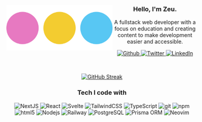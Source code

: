 <div align="center">
  <img align="left" src="https://github.com/zeucapua/zeucapua/blob/e41d1afbe120a47951c2b8e309c830330f8d802e/zeudev_circles.png" height="120" />
  <h3>Hello, I'm Zeu.</h3>
  <p>
    A fullstack web developer with a focus on education and creating content to make development easier and accessible.
  </p>
  <div align="right">
    <p align="center">
      <a href="https://github.com/zeucapua" target="_blank"><img alt="Github" src="https://img.shields.io/badge/GitHub-%2312100E.svg?&style=for-the-badge&logo=Github&logoColor=white" />
      </a> 
      <a href="https://twitter.com/zeu_dev" target="_blank"><img alt="Twitter" src="https://img.shields.io/badge/twitter-%231DA1F2.svg?&style=for-the-badge&logo=twitter&logoColor=white" />
      </a> 
      <a href="https://www.linkedin.com/in/zeucapua" target="_blank"><img alt="LinkedIn" src="https://img.shields.io/badge/linkedin-%230077B5.svg?&style=for-the-badge&logo=linkedin&logoColor=white" />
      </a>
    </p>  
  </div>
</div>

<br />

<div align="center">

  [![GitHub Streak](https://streak-stats.demolab.com?user=zeucapua&theme=radical&date_format=j%20M%5B%20Y%5D&mode=weekly)](https://git.io/streak-stats)

  <div>
    <h3>Tech I code with</h3>
    <img alt="NextJS" src="https://img.shields.io/badge/-NextJS-000?style=flat-square&logo=nextdotjs&logoColor=white" />
    <img alt="React" src="https://img.shields.io/badge/-React-45b8d8?style=flat-square&logo=react&logoColor=white" />
    <img alt="Svelte" src="https://img.shields.io/badge/-Svelte-F05032?style=flat-square&logo=svelte&logoColor=white" />
    <img alt="TailwindCSS" src="https://img.shields.io/badge/-TailwindCSS-007ACC?style=flat-square&logo=tailwindcss&logoColor=white" />
    <img alt="TypeScript" src="https://img.shields.io/badge/-TypeScript-007ACC?style=flat-square&logo=typescript&logoColor=white" />
    <img alt="git" src="https://img.shields.io/badge/-Git-F05032?style=flat-square&logo=git&logoColor=white" />
    <img alt="npm" src="https://img.shields.io/badge/-NPM-CB3837?style=flat-square&logo=npm&logoColor=white" />
    <img alt="html5" src="https://img.shields.io/badge/-HTML5-E34F26?style=flat-square&logo=html5&logoColor=white" />
    <img alt="Nodejs" src="https://img.shields.io/badge/-Nodejs-43853d?style=flat-square&logo=Node.js&logoColor=white" />
    <img alt="Railway" src="https://img.shields.io/badge/-Railway-000?style=flat-square&logo=railway&logoColor=white" />
    <img alt="PostgreSQL" src="https://img.shields.io/badge/-PostgreSQL-43853d?style=flat-square&logo=postgresql&logoColor=white" />
    <img alt="Prisma ORM" src="https://img.shields.io/badge/-PrismaORM-45b8d8?style=flat-square&logo=prisma&logoColor=white" />
    <img alt="Neovim" src="https://img.shields.io/badge/-Neovim-43853d?style=flat-square&logo=neovim&logoColor=white" />

  </div>

  

  

</div>
